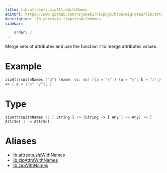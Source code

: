```yaml
---
title: lib.attrsets.zipAttrsWithNames
editUrl: https://www.github.com/hsjobeki/nixpkgs/blob/migrated/lib/attrsets.nix#L879C5
description: lib.attrsets.zipAttrsWithNames
sidebar:

    order: 7
---
```


Merge sets of attributes and use the function `f` to merge attributes
values.

# Example

```nix
zipAttrsWithNames ["a"] (name: vs: vs) [{a = "x";} {a = "y"; b = "z";}]
=> { a = ["x" "y"]; }
```

# Type

```
zipAttrsWithNames :: [ String ] -> (String -> [ Any ] -> Any) -> [ AttrSet ] -> AttrSet
```


# Aliases

- [lib.attrsets.zipWithNames](/nix-doc-comments/reference/lib/attrsets/lib-attrsets-zipwithnames)
- [lib.zipAttrsWithNames](/nix-doc-comments/reference/lib/lib-zipattrswithnames)
- [lib.zipWithNames](/nix-doc-comments/reference/lib/lib-zipwithnames)


